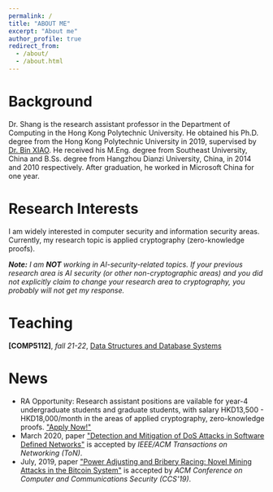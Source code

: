 ```yaml
---
permalink: /
title: "ABOUT ME"
excerpt: "About me"
author_profile: true
redirect_from: 
  - /about/
  - /about.html
---
```


Background
======

Dr. Shang is the research assistant professor in the Department of Computing in the Hong Kong Polytechnic University. He obtained his Ph.D. degree from the Hong Kong Polytechnic University in 2019, supervised by [Dr. Bin XIAO](https://www4.comp.polyu.edu.hk/~csbxiao/). He received his M.Eng. degree from Southeast University, China and B.Ss. degree from Hangzhou Dianzi University, China, in 2014 and 2010 respectively. After graduation, he worked in Microsoft China for one year.

Research Interests
======
I am widely interested in computer security and information security areas. Currently, my research topic is applied cryptography (zero-knowledge proofs).

_**Note:** I am **NOT** working in AI-security-related topics. If your previous research area is AI security (or other non-cryptographic areas) and you did not explicitly claim to change your research area to cryptography, you probably will not get my response._

Teaching
======
**[COMP5112]**, _fall 21-22_, [Data Structures and Database Systems](https://www.comp.polyu.edu.hk/files/COMP5112_Data_Structures_and_Database_Systems_Mar_2019.pdf)

News
======
- RA Opportunity: Research assistant positions are vailable for year-4 undergraduate students and graduate students, with salary HKD13,500 - HKD18,000/month in the areas of applied cryptography, zero-knowledge proofs. ["Apply Now!"](shanggao@comp.polyu.edu.hk)
- March 2020, paper ["Detection and Mitigation of DoS Attacks in Software Defined Networks"](https://www4.comp.polyu.edu.hk/~shanggao/publications/Detection_and_Mitigation_of_DoS_Attacks_in_Software_Defined_Networks.pdf) is accepted by _IEEE/ACM Transactions on Networking (ToN)_.
- July, 2019, paper ["Power Adjusting and Bribery Racing: Novel Mining Attacks in the Bitcoin System"](https://www4.comp.polyu.edu.hk/~shanggao/publications/Power_Adjusting_and_Bribery_Racing_Novel_Mining_Attacks_in_the_Bitcoin_System.pdf) is accepted by _ACM Conference on Computer and Communications Security (CCS'19)_.
